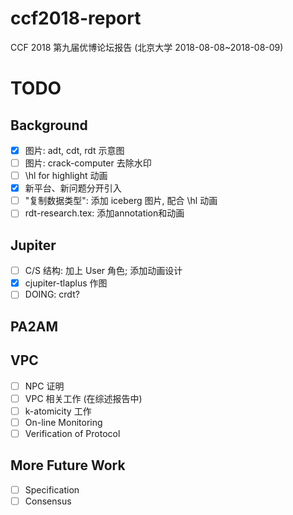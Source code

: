 # ccf2018-report
CCF 2018 第九届优博论坛报告 (北京大学 2018-08-08~2018-08-09)

# TODO

## Background
- [x] 图片: adt, cdt, rdt 示意图
- [ ] 图片: crack-computer 去除水印
- [ ] \hl for highlight 动画
- [x] 新平台、新问题分开引入
- [ ] "复制数据类型": 添加 iceberg 图片, 配合 \hl 动画
- [ ] rdt-research.tex: 添加annotation和动画

## Jupiter
- [ ] C/S 结构: 加上 User 角色; 添加动画设计
- [x] cjupiter-tlaplus 作图
- [ ] DOING: crdt?

## PA2AM

## VPC
- [ ] NPC 证明
- [ ] VPC 相关工作 (在综述报告中)
- [ ] k-atomicity 工作
- [ ] On-line Monitoring
- [ ] Verification of Protocol

## More Future Work
- [ ] Specification
- [ ] Consensus
